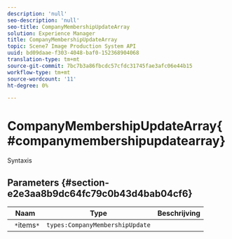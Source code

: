 ```yaml
---
description: 'null'
seo-description: 'null'
seo-title: CompanyMembershipUpdateArray
solution: Experience Manager
title: CompanyMembershipUpdateArray
topic: Scene7 Image Production System API
uuid: bd09daae-f303-4048-baf0-152368904068
translation-type: tm+mt
source-git-commit: 7bc7b3a86fbcdc57cfdc31745fae3afc06e44b15
workflow-type: tm+mt
source-wordcount: '11'
ht-degree: 0%

---
```



# CompanyMembershipUpdateArray{#companymembershipupdatearray}

Syntaxis

## Parameters {#section-e2e3aa8b9dc64fc79c0b43d4bab04cf6}

| Naam | Type | Beschrijving |
|---|---|---|
| ` *`items`*` | `types:CompanyMembershipUpdate` |  |

